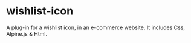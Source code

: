 # wishlist-icon
A plug-in for a wishlist icon, in an e-commerce website. It includes Css, Alpine.js &amp; Html.
